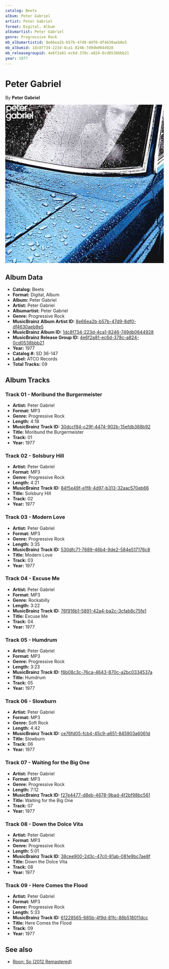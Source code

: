 ```yaml
---
catalog: Beets
album: Peter Gabriel
artist: Peter Gabriel
format: Digital, Album
albumartist: Peter Gabriel
genre: Progressive Rock
mb_albumartistid: 8e66ea2b-b57b-47d9-8df0-df4630aeb8e5
mb_albumid: 1dc8f734-223d-4ca1-8246-749db0644928
mb_releasegroupid: 4e6f2a81-ec6d-378c-a824-0cd0538bbb21
year: 1977
---
```


# Peter Gabriel

By **Peter Gabriel**

![](../../assets/beetscovers/Peter_Gabriel-Peter_Gabriel.jpg)

## Album Data

- **Catalog:** Beets
- **Format:** Digital, Album
- **Album:** Peter Gabriel
- **Artist:** Peter Gabriel
- **Albumartist:** Peter Gabriel
- **Genre:** Progressive Rock
- **MusicBrainz Album Artist ID:** [8e66ea2b-b57b-47d9-8df0-df4630aeb8e5](https://musicbrainz.org/artist/8e66ea2b-b57b-47d9-8df0-df4630aeb8e5)
- **MusicBrainz Album ID:** [1dc8f734-223d-4ca1-8246-749db0644928](https://musicbrainz.org/release/1dc8f734-223d-4ca1-8246-749db0644928)
- **MusicBrainz Release Group ID:** [4e6f2a81-ec6d-378c-a824-0cd0538bbb21](https://musicbrainz.org/release-group/4e6f2a81-ec6d-378c-a824-0cd0538bbb21)
- **Year:** 1977
- **Catalog #:** SD 36-147
- **Label:** ATCO Records
- **Total Tracks:** 09

## Album Tracks

### Track 01 - Moribund the Burgermeister

- **Artist:** Peter Gabriel
- **Format:** MP3
- **Genre:** Progressive Rock
- **Length:** 4:18
- **MusicBrainz Track ID:** [30dccf84-c29f-4474-902b-15efdb368b92](https://musicbrainz.org/recording/30dccf84-c29f-4474-902b-15efdb368b92)
- **Title:** Moribund the Burgermeister
- **Track:** 01
- **Year:** 1977

### Track 02 - Solsbury Hill

- **Artist:** Peter Gabriel
- **Format:** MP3
- **Genre:** Progressive Rock
- **Length:** 4:21
- **MusicBrainz Track ID:** [84f5e49f-e1f8-4d97-b313-32aac570eb66](https://musicbrainz.org/recording/84f5e49f-e1f8-4d97-b313-32aac570eb66)
- **Title:** Solsbury Hill
- **Track:** 02
- **Year:** 1977

### Track 03 - Modern Love

- **Artist:** Peter Gabriel
- **Format:** MP3
- **Genre:** Progressive Rock
- **Length:** 3:35
- **MusicBrainz Track ID:** [530dfc71-7689-46b4-9de2-584e517176c8](https://musicbrainz.org/recording/530dfc71-7689-46b4-9de2-584e517176c8)
- **Title:** Modern Love
- **Track:** 03
- **Year:** 1977

### Track 04 - Excuse Me

- **Artist:** Peter Gabriel
- **Format:** MP3
- **Genre:** Rockabilly
- **Length:** 3:22
- **MusicBrainz Track ID:** [76f916b1-5891-42a4-ba2c-3cfab8c75fe1](https://musicbrainz.org/recording/76f916b1-5891-42a4-ba2c-3cfab8c75fe1)
- **Title:** Excuse Me
- **Track:** 04
- **Year:** 1977

### Track 05 - Humdrum

- **Artist:** Peter Gabriel
- **Format:** MP3
- **Genre:** Progressive Rock
- **Length:** 3:23
- **MusicBrainz Track ID:** [f6b08c3c-76ca-4643-870c-a2bc0334537a](https://musicbrainz.org/recording/f6b08c3c-76ca-4643-870c-a2bc0334537a)
- **Title:** Humdrum
- **Track:** 05
- **Year:** 1977

### Track 06 - Slowburn

- **Artist:** Peter Gabriel
- **Format:** MP3
- **Genre:** Soft Rock
- **Length:** 4:42
- **MusicBrainz Track ID:** [ce76fd05-fcb4-45c9-a651-845903a6061d](https://musicbrainz.org/recording/ce76fd05-fcb4-45c9-a651-845903a6061d)
- **Title:** Slowburn
- **Track:** 06
- **Year:** 1977

### Track 07 - Waiting for the Big One

- **Artist:** Peter Gabriel
- **Format:** MP3
- **Genre:** Progressive Rock
- **Length:** 7:12
- **MusicBrainz Track ID:** [f27e4477-d8eb-4678-9bad-4f2bf98bc561](https://musicbrainz.org/recording/f27e4477-d8eb-4678-9bad-4f2bf98bc561)
- **Title:** Waiting for the Big One
- **Track:** 07
- **Year:** 1977

### Track 08 - Down the Dolce Vita

- **Artist:** Peter Gabriel
- **Format:** MP3
- **Genre:** Progressive Rock
- **Length:** 5:01
- **MusicBrainz Track ID:** [38cee900-2d3c-47c0-81ab-081e9bc7ae8f](https://musicbrainz.org/recording/38cee900-2d3c-47c0-81ab-081e9bc7ae8f)
- **Title:** Down the Dolce Vita
- **Track:** 08
- **Year:** 1977

### Track 09 - Here Comes the Flood

- **Artist:** Peter Gabriel
- **Format:** MP3
- **Genre:** Progressive Rock
- **Length:** 5:33
- **MusicBrainz Track ID:** [61228565-685b-4f9d-81fc-88b518011dcc](https://musicbrainz.org/recording/61228565-685b-4f9d-81fc-88b518011dcc)
- **Title:** Here Comes the Flood
- **Track:** 09
- **Year:** 1977


## See also

- [Roon: So (2012 Remastered)](../../Roon/Peter_Gabriel/So_2012_Remastered.md)

